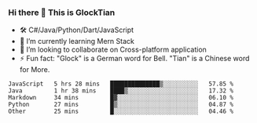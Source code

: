 ### Hi there 👋 This is GlockTian

- 🛠️ C#/Java/Python/Dart/JavaScript
- 🌱 I’m currently learning Mern Stack
- 👯 I’m looking to collaborate on Cross-platform application
- ⚡ Fun fact: "Glock" is a German word for Bell. "Tian" is a Chinese word for More.


<!--START_SECTION:waka-->

```text
JavaScript   5 hrs 28 mins   ██████████████▒░░░░░░░░░░   57.85 %
Java         1 hr 38 mins    ████▒░░░░░░░░░░░░░░░░░░░░   17.32 %
Markdown     34 mins         █▓░░░░░░░░░░░░░░░░░░░░░░░   06.10 %
Python       27 mins         █▒░░░░░░░░░░░░░░░░░░░░░░░   04.87 %
Other        25 mins         █░░░░░░░░░░░░░░░░░░░░░░░░   04.46 %
```

<!--END_SECTION:waka-->

<!--
**GlockTian/GlockTian** is a ✨ _special_ ✨ repository because its `README.md` (this file) appears on your GitHub profile.

Here are some ideas to get you started:

- 🔭 I’m currently working on ...
- 🌱 I’m currently learning ...
- 👯 I’m looking to collaborate on ...
- 🤔 I’m looking for help with ...
- 💬 Ask me about ...
- 📫 How to reach me: ...
- 😄 Pronouns: ...
- ⚡ Fun fact: ...
-->
